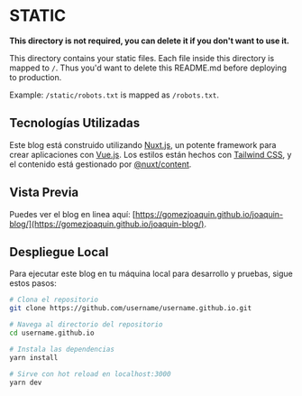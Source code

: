 # STATIC

**This directory is not required, you can delete it if you don't want to use it.**

This directory contains your static files.
Each file inside this directory is mapped to `/`.
Thus you'd want to delete this README.md before deploying to production.

Example: `/static/robots.txt` is mapped as `/robots.txt`.

## Tecnologías Utilizadas

Este blog está construido utilizando [Nuxt.js](https://nuxtjs.org/), un potente framework para crear aplicaciones con [Vue.js](https://vuejs.org/). Los estilos están hechos con [Tailwind CSS](https://tailwindcss.com/), y el contenido está gestionado por [@nuxt/content](https://www.nuxtjs.org/docs/2.x/content).

## Vista Previa

Puedes ver el blog en linea aquí: [https://gomezjoaquin.github.io/joaquin-blog/](https://gomezjoaquin.github.io/joaquin-blog/).

## Despliegue Local

Para ejecutar este blog en tu máquina local para desarrollo y pruebas, sigue estos pasos:

```bash
# Clona el repositorio
git clone https://github.com/username/username.github.io.git

# Navega al directorio del repositorio
cd username.github.io

# Instala las dependencias
yarn install

# Sirve con hot reload en localhost:3000
yarn dev
```

